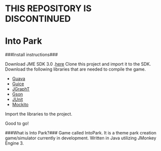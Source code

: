# THIS REPOSITORY IS DISCONTINUED #



Into Park
========

###Install instructions###


Download JME SDK 3.0 .[here](http://hub.jmonkeyengine.org/downloads/)
Clone this project and import it to the SDK.
Download the following libraries that are needed to compile the game.

- [Guava](https://code.google.com/p/guava-libraries/)
- [Guice](https://code.google.com/p/google-guice/)
- [JGraphT](http://jgrapht.org/)
- [Gson](https://code.google.com/p/google-gson/)
- [JUnit](https://github.com/junit-team/junit/wiki/Download-and-Install)
- [Mockito](https://code.google.com/p/mockito/)

Import the libraries to the project.

Good to go!

###What is Into Park?###
Game called IntoPark. It is a theme park creation game/simulator currently in development. Written in Java utilizing JMonkey Engine 3.
